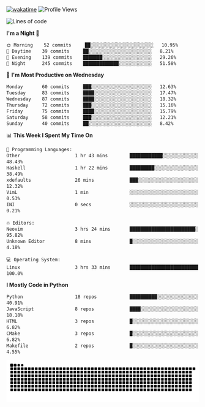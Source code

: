 [![wakatime](https://wakatime.com/badge/user/b920b284-3cde-4cd4-b72e-f7f22d050b16.svg)](https://wakatime.com/@b920b284-3cde-4cd4-b72e-f7f22d050b16)
![Profile Views](http://img.shields.io/badge/Profile%20Views-4586-blue)
<!--START_SECTION:waka-->
![Lines of code](https://img.shields.io/badge/From%20Hello%20World%20I%27ve%20Written--425%20Thousand%20lines%20of%20code-blue)

**I'm a Night 🦉** 

```text
🌞 Morning    52 commits     ██░░░░░░░░░░░░░░░░░░░░░░░   10.95% 
🌆 Daytime    39 commits     ██░░░░░░░░░░░░░░░░░░░░░░░   8.21% 
🌃 Evening    139 commits    ███████░░░░░░░░░░░░░░░░░░   29.26% 
🌙 Night      245 commits    █████████████░░░░░░░░░░░░   51.58%

```
📅 **I'm Most Productive on Wednesday** 

```text
Monday       60 commits     ███░░░░░░░░░░░░░░░░░░░░░░   12.63% 
Tuesday      83 commits     ████░░░░░░░░░░░░░░░░░░░░░   17.47% 
Wednesday    87 commits     ████░░░░░░░░░░░░░░░░░░░░░   18.32% 
Thursday     72 commits     ███░░░░░░░░░░░░░░░░░░░░░░   15.16% 
Friday       75 commits     ████░░░░░░░░░░░░░░░░░░░░░   15.79% 
Saturday     58 commits     ███░░░░░░░░░░░░░░░░░░░░░░   12.21% 
Sunday       40 commits     ██░░░░░░░░░░░░░░░░░░░░░░░   8.42%

```


📊 **This Week I Spent My Time On** 

```text
💬 Programming Languages: 
Other                    1 hr 43 mins        ████████████░░░░░░░░░░░░░   48.43% 
Haskell                  1 hr 22 mins        █████████░░░░░░░░░░░░░░░░   38.49% 
xdefaults                26 mins             ███░░░░░░░░░░░░░░░░░░░░░░   12.32% 
VimL                     1 min               ░░░░░░░░░░░░░░░░░░░░░░░░░   0.53% 
INI                      0 secs              ░░░░░░░░░░░░░░░░░░░░░░░░░   0.21%

🔥 Editors: 
Neovim                   3 hrs 24 mins       ████████████████████████░   95.82% 
Unknown Editor           8 mins              █░░░░░░░░░░░░░░░░░░░░░░░░   4.18%

💻 Operating System: 
Linux                    3 hrs 33 mins       █████████████████████████   100.0%

```

**I Mostly Code in Python** 

```text
Python                   18 repos            ██████████░░░░░░░░░░░░░░░   40.91% 
JavaScript               8 repos             ████░░░░░░░░░░░░░░░░░░░░░   18.18% 
HTML                     3 repos             █░░░░░░░░░░░░░░░░░░░░░░░░   6.82% 
CMake                    3 repos             █░░░░░░░░░░░░░░░░░░░░░░░░   6.82% 
Makefile                 2 repos             █░░░░░░░░░░░░░░░░░░░░░░░░   4.55%

```



<!--END_SECTION:waka-->
![Snake animation](https://raw.githubusercontent.com/timmypidashev/timmypidashev/main/commits.svg)
